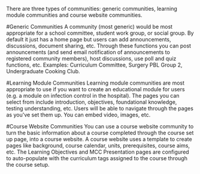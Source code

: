 There are three types of communities: generic communities, learning module communities and course website communities.

#Generic Communities
A community (most generic) would be most appropriate for a school committee, student work group, or social group.  By default it just has a home page but users can add announcements, discussions, document sharing, etc.  Through these functions you can post announcements (and send email notification of announcements to registered community members), host discussions, use poll and quiz functions, etc.  Examples: Curriculum Committee, Surgery PBL Group 2, Undergraduate Cooking Club.

#Learning Module Communities
Learning module communities are most appropriate to use if you want to create an educational module for users (e.g. a module on infection control in the hospital).  The pages you can select from include introduction, objectives, foundational knowledge, testing understanding, etc.  Users will be able to navigate through the pages as you've set them up.  You can embed video, images, etc.

#Course Website Communities
You can use a course website community to turn the basic information about a course completed through the course set up page, into a course website.  A course website uses a template to create pages like background, course calendar, units, prerequisites, course aims, etc.  The Learning Objectives and MCC Presentation pages are configured to auto-populate with the curriculum tags assigned to the course through the course setup. 
